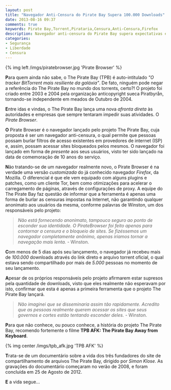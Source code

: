 ```yaml
---
layout: post
title: "Navegador Anti-Censura do Pirate Bay Supera 100.000 Downloads"
date: 2013-08-16 09:37
comments: true
keywords: Pirate Bay,Torrent,Pirataria,Censura,Anti-Censura,Firefox
description: Navegador anti-censura do Pirate Bay supera expectativas e atinge mais de 100.000 downloads em poucos dias.
categories: 
- Segurança
- Liberdade
- Censura
---
```

{% img left /imgs/piratebrowser.jpg 'Pirate Browser' %}

**P**ara quem ainda não sabe, o The Pirate Bay (TPB) é auto-intitulado *"O tracker BitTorrent mais resiliente da galáxia"*. De fato, ninguém pode negar a referência do The Pirate Bay no mundo dos torrents, certo?! O projeto foi criado entre 2003 e 2004 pela organização anticopyright sueca Piratbyrån, tornando-se independente em meados de Outubro de 2004.

**E**ntre idas e vindas, o The Pirate Bay lança uma nova *afronta direta* às autoridades e empresas que sempre tentaram impedir suas atividades. O *Pirate Browser*.

**O** Pirate Browser é o navegador lançado pelo projeto The Pirate Bay, cuja proposta é ser um navegador anti-censura, o qual permite que pessoas possam burlar filtros de acesso existentes em provedores de internet (ISP) e, assim, possam acessar sites bloqueados pelos mesmos. O navegador foi lançado em forma de *presente* aos seus usuários, visto ter sido lançado na data de comemoração de 10 anos do serviço.

**N**ão tratando-se de um navegador realmente novo, o Pirate Browser é na verdade uma versão *customizada* do já conhecido navegador *Firefox*, da Mozilla. O diferencial é que ele vem equipado com alguns plugins e patches, como um cliente Tor, bem como otimizações para acelerar o carregamento de páginas, através de configurações de proxy. A equipe do The Pirate Bay faz questão de informar que a ferramenta é apenas uma forma de burlar as censuras impostas na Internet, não garantindo qualquer anonimato aos usuários da mesma, conforme palavras de Winston, um dos responsáveis pelo projeto:

> *Não está fornecendo anonimato, tampouco seguro ao ponto de esconder sua identidade. O PirateBrowser foi feito apenas para contornar a censura e o bloqueio de sites. Se fizéssemos um navegador completamente anônimo, apenas iríamos tornar a navegação mais lenta.* - Winston.

**C**om menos de 5 dias após seu lançamento, o navegador já recebeu mais de *100.000* downloads através do link direto e arquivo torrent oficial, o qual estava sendo compartilhado por mais de *5.000* pessoas no momento de seu lançamento.

**A**pesar de os próprios responsáveis pelo projeto afirmarem estar supresos pela quantidade de downloads, visto que eles realmente não esperavam por isto, confirmar que esta é apenas a primeira ferramenta que o projeto The Pirate Bay lançará.

> *Não imaginei que se disseminaria assim tão rapidamente. Acredito que as pessoas realmente querem acessar os sites que seus governos e cortes estão tentando esconder deles.* - Winston.

**P**ara que não conhece, ou pouco conhece, a história do projeto The Pirate Bay, recomendo fortemente o filme **TPB AFK: The Pirate Bay Away from Keyboard**.

{% img center /imgs/tpb_afk.jpg 'TPB AFK' %}

**T**rata-se de um documentário sobre a vida dos três fundadores do site de compartilhamento de arquivos The Pirate Bay, dirigido por *Simon Klose*. As gravações do documentário começaram no verão de 2008, e foram concluída em 25 de Agosto de 2012.

**E** a vida segue...
